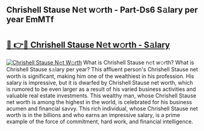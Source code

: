 ## Chrishell Stause N𝚎t w𝚘rth - Part-Ds6 S𝚊lary per year EmMTf

# <h2><a href="http://gc4b9ki.nevu.top/?p=Chrishell+Stause">🔗 👉🔴 Chrishell Stause N𝚎t w𝚘rth - S𝚊lary</a></h2>

[![Chrishell Stause N𝚎t W𝚘rth](https://i.imgur.com/Oavwk0R.jpeg)](http://gc4b9ki.nevu.top/?p=Chrishell+Stause)
What is Chrishell Stause n𝚎t w𝚘rth? What is Chrishell Stause s𝚊lary per year?
This affluent person's Chrishell Stause net worth is significant, making him one of the wealthiest in his profession. His salary is impressive, but it is dwarfed by Chrishell Stause net worth, which is rumored to be even larger as a result of his varied business activities and valuable real estate investments. This wealthy man, whose Chrishell Stause net worth is among the highest in the world, is celebrated for his business acumen and financial savvy. This rich individual, whose Chrishell Stause net worth is in the billions and who earns an impressive salary, is a prime example of the force of commitment, hard work, and financial intelligence.
